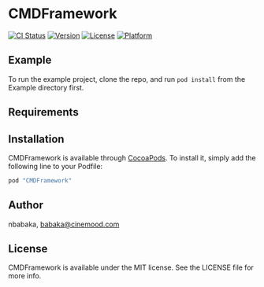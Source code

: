 # CMDFramework

[![CI Status](http://img.shields.io/travis/nbabaka/CMDFramework.svg?style=flat)](https://travis-ci.org/nbabaka/CMDFramework)
[![Version](https://img.shields.io/cocoapods/v/CMDFramework.svg?style=flat)](http://cocoapods.org/pods/CMDFramework)
[![License](https://img.shields.io/cocoapods/l/CMDFramework.svg?style=flat)](http://cocoapods.org/pods/CMDFramework)
[![Platform](https://img.shields.io/cocoapods/p/CMDFramework.svg?style=flat)](http://cocoapods.org/pods/CMDFramework)

## Example

To run the example project, clone the repo, and run `pod install` from the Example directory first.

## Requirements

## Installation

CMDFramework is available through [CocoaPods](http://cocoapods.org). To install
it, simply add the following line to your Podfile:

```ruby
pod "CMDFramework"
```

## Author

nbabaka, babaka@cinemood.com

## License

CMDFramework is available under the MIT license. See the LICENSE file for more info.
